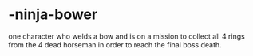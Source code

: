 # -ninja-bower
one character who welds a bow and is on a mission to collect all 4 rings from the 4 dead horseman in order to reach the final boss death.
